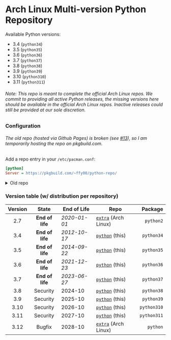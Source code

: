 # Arch Linux Multi-version Python Repository

Available  Python versions:
  - 3.4 (`python34`)
  - 3.5 (`python35`)
  - 3.6 (`python36`)
  - 3.7 (`python37`)
  - 3.8 (`python38`)
  - 3.9 (`python39`)
  - 3.10 (`python310`)
  - 3.11 (`python311`)

###### Note: This repo is meant to complete the official Arch Linux repos. We commit to providing all active Python releases, the missing versions here should be available in the official Arch Linux repos. Inactive releases could still be provided at our sole discretion.

### Configuration

###### The old repo (hosted via Github Pages) is broken (see [#13]), so I am temporarily hosting the repo on pkgbuild.com.

Add a repo entry in your `/etc/pacman.conf`:
```ini
[python]
Server = https://pkgbuild.com/~ffy00/python-repo/
```

<details>
  <summary>Old repo</summary>

  Add a repo entry in your `/etc/pacman.conf`:
  ```ini
  [python]
  SigLevel = Optional
  Server = https://ffy00.github.io/arch-python-repo/
  ```
</details>

### Version table (w/ distribution per repository)

| Version |      State      | End of Life  |          Repo          |  Package    |
|:-------:|:---------------:| ------------ | ---------------------- | -----------:|
| 2.7     | **End of life** | *2020-01-01* | [`extra`] (Arch Linux) | `python2`   |
| 3.4     | **End of life** | *2012-10-17* | [`python`] (this)      | `python34`  |
| 3.5     | **End of life** | *2014-09-22* | [`python`] (this)      | `python35`  |
| 3.6     | **End of life** | *2021-12-23* | [`python`] (this)      | `python36`  |
| 3.7     | **End of life** | *2023-06-27* | [`python`] (this)      | `python37`  |
| 3.8     | Security        | 2024-10      | [`python`] (this)      | `python38`  |
| 3.9     | Security        | 2025-10      | [`python`] (this)      | `python39`  |
| 3.10    | Security        | 2026-10      | [`python`] (this)      | `python310` |
| 3.11    | Security        | 2027-10      | [`python`] (this)      | `python311` |
| 3.12    | Bugfix          | 2028-10      | [`extra`] (Arch Linux) | `python`    |

[#13]: https://github.com/FFY00/arch-python-repo/issues/13
[`extra`]: https://www.archlinux.org/packages/?repo=Extra
[`python`]: https://github.com/FFY00/arch-python-repo
